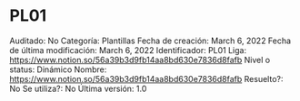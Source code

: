# PL01

Auditado: No
Categoría: Plantillas
Fecha de creación: March 6, 2022
Fecha de última modificación: March 6, 2022
Identificador: PL01
Liga: https://www.notion.so/56a39b3d9fb14aa8bd630e7836d8fafb 
Nivel o status: Dinámico
Nombre: https://www.notion.so/56a39b3d9fb14aa8bd630e7836d8fafb 
Resuelto?: No
Se utiliza?: No
Última versión: 1.0